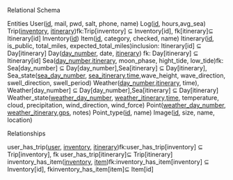 Relational Schema

Entities
User(<u>id</u>, mail, pwd, salt, phone, name)
Log(<u>id</u>, hours,avg_sea)
Trip(<u>inventory</u>, <u>itinerary</u>)fk:Trip[inventory] ⊆ Inventory[id], fk[itinerary]⊆ Itinerary[id]
Inventory(<u>id</u>)
Item(<u>id</u>, category, checked, name)
Itinerary(<u>id</u>, is_public, total_miles, expected_total_miles)inclusion: Itinerary[id] ⊆ Day[itinerary]
Day(<u>day_number</u>, date, <u>itinerary</u>) fk: Day[itinerary] ⊆ Itinerary[id]
Sea(<u>day_number</u>,<u>itinerary</u>, moon_phase, hight_tide, low_tide)fk: Sea[day_number] ⊆ Day[day_number],Sea[itinerary] ⊆ Day[itinerary],
Sea_state(<u>sea_day_number</u>, <u>sea_itinerary</u>,<u>time</u>,wave_height, wave_direction, swell_direction, swell_period)
Weather(<u>day_number</u>,<u>itinerary</u>, time), Weather[day_number] ⊆ Day[day_number],Sea[itinerary] ⊆ Day[itinerary]
Weather_state(<u>weather_day_number</u>, <u>weather_itinerary</u>,<u>time</u>, temperature, cloud, precipitation, wind_direction, wind_force)
Point(<u>weather_day_number</u>, <u>weather_itinerary</u>,<u>gps</u>, notes)
Point_type(<u>id</u>, name)
Image(<u>id</u>, size, name, location)

Relationships


user_has_trip(<u>user</u>, <u>inventory</u>, <u>itinerary</u>)fk:user_has_trip[inventory] ⊆ Trip[inventory], fk user_has_trip[itinerary]⊆ Trip[itinerary]
inventory_has_item(<u>inventory</u>, <u>item</u>)fk:inventory_has_item[inventory] ⊆ Inventory[id], fkinventory_has_item[item]⊆ Item[id]
